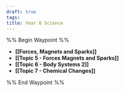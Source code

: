 ```yaml
---
draft: true
tags: 
title: Year 8 Science
---
```


%% Begin Waypoint %%

- **[[Forces, Magnets and Sparks]]**
- **[[Topic 5 - Forces Magnets and Sparks]]**
- **[[Topic 6 - Body Systems 2]]**
- **[[Topic 7 - Chemical Changes]]**

%% End Waypoint %%

